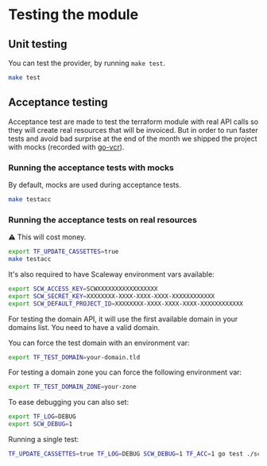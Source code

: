 # Testing the module

## Unit testing

You can test the provider, by running `make test`.

```sh
make test
```

## Acceptance testing

Acceptance test are made to test the terraform module with real API calls so they will create real resources that will be invoiced.
But in order to run faster tests and avoid bad surprise at the end of the month we shipped the project with mocks (recorded with [go-vcr](https://github.com/dnaeon/go-vcr)).

### Running the acceptance tests with mocks

By default, mocks are used during acceptance tests.

```sh
make testacc
```

### Running the acceptance tests on real resources

:warning: This will cost money.

```sh
export TF_UPDATE_CASSETTES=true
make testacc
```

It's also required to have Scaleway environment vars available:

```sh
export SCW_ACCESS_KEY=SCWXXXXXXXXXXXXXXXXX
export SCW_SECRET_KEY=XXXXXXXX-XXXX-XXXX-XXXX-XXXXXXXXXXXX
export SCW_DEFAULT_PROJECT_ID=XXXXXXXX-XXXX-XXXX-XXXX-XXXXXXXXXXXX
```

For testing the domain API, it will use the first available domain in your domains list. You need to have a valid domain.

You can force the test domain with an environment var:

```sh
export TF_TEST_DOMAIN=your-domain.tld
```

For testing a domain zone you can force the following environment var:

```sh
export TF_TEST_DOMAIN_ZONE=your-zone
```

To ease debugging you can also set:
```sh
export TF_LOG=DEBUG
export SCW_DEBUG=1
```

Running a single test:
```sh
TF_UPDATE_CASSETTES=true TF_LOG=DEBUG SCW_DEBUG=1 TF_ACC=1 go test ./scaleway -v -run=TestAccScalewayDataSourceRDBInstance_Basic -timeout=120m -parallel=10
```
